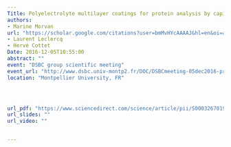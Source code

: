 ```yaml
---
Title: Polyelectrolyte multilayer coatings for protein analysis by capillary electrophoresis
authors:
- Marine Morvan
url: "https://scholar.google.com/citations?user=bmMvHYcAAAAJ&hl=en&oi=ao"
- Laurent Leclercq
- Hervé Cottet
Date: 2016-12-05T10:55:00
abstract: ""
event: "DSBC group scientific meeting"
event_url: "http://www.dsbc.univ-montp2.fr/DOC/DSBCmeeting-05dec2016-program.pdf"
location: "Montpellier University, FR"




url_pdf: "https://www.sciencedirect.com/science/article/pii/S0003267019300479"
url_slides: ""
url_video: ""


---
```

